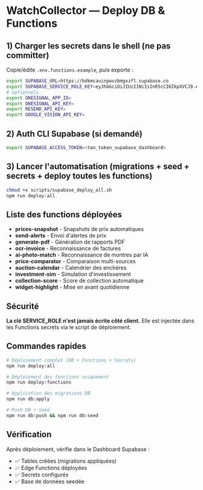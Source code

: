 # WatchCollector — Deploy DB & Functions

## 1) Charger les secrets **dans le shell** (ne pas committer)
Copie/édite `.env.functions.example`, puis exporte :
```bash
export SUPABASE_URL=https://bdkmcauinpwvzbmgxzfl.supabase.co
export SUPABASE_SERVICE_ROLE_KEY=eyJhbGciOiJIUzI1NiIsInR5cCI6IkpXVCJ9.eyJpc3MiOiJzdXBhYmFzZSIsInJlZiI6ImJka21jYXVpbnB3dnpibWd4emZsIiwicm9sZSI6InNlcnZpY2Vfcm9sZSIsImlhdCI6MTc1NTcwOTY3NSwiZXhwIjoyMDcxMjg1Njc1fQ.LxadDoNMpvMfw6kdYVP6MbFw_9gZUXMRbcU9ABVL-nQ
# optionnels
export ONESIGNAL_APP_ID=
export ONESIGNAL_API_KEY=
export RESEND_API_KEY=
export GOOGLE_VISION_API_KEY=
```

## 2) Auth CLI Supabase (si demandé)
```bash
export SUPABASE_ACCESS_TOKEN=<ton_token_supabase_dashboard>
```

## 3) Lancer l'automatisation (migrations + seed + secrets + deploy toutes les functions)
```bash
chmod +x scripts/supabase_deploy_all.sh
npm run deploy:all
```

## Liste des functions déployées

- **prices-snapshot** - Snapshots de prix automatiques
- **send-alerts** - Envoi d'alertes de prix
- **generate-pdf** - Génération de rapports PDF
- **ocr-invoice** - Reconnaissance de factures
- **ai-photo-match** - Reconnaissance de montres par IA
- **price-comparator** - Comparaison multi-sources
- **auction-calendar** - Calendrier des enchères
- **investment-sim** - Simulation d'investissement
- **collection-score** - Score de collection automatique
- **widget-highlight** - Mise en avant quotidienne

## Sécurité

**La clé SERVICE_ROLE n'est jamais écrite côté client.** Elle est injectée dans les Functions secrets via le script de déploiement.

## Commandes rapides

```bash
# Déploiement complet (DB + Functions + Secrets)
npm run deploy:all

# Déploiement des fonctions uniquement
npm run deploy:functions

# Application des migrations DB
npm run db:apply

# Push DB + Seed
npm run db:push && npm run db:seed
```

## Vérification

Après déploiement, vérifie dans le Dashboard Supabase :
- ✅ Tables créées (migrations appliquées)
- ✅ Edge Functions déployées
- ✅ Secrets configurés
- ✅ Base de données seedée
